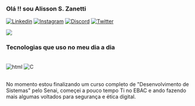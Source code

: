 ### Olá !! sou Alisson S. Zanetti 

[![Linkedin](https://img.shields.io/badge/LinkedIn-0077B5?style=for-the-badge&logo=linkedin&logoColor=white)](https://www.linkedin.com/in/alisson-s-zanetti-a9126425a/)
[![Instagram](https://img.shields.io/badge/Instagram-E4405F?style=for-the-badge&logo=instagram&logoColor=white)](https://www.instagram.com/oi_alizon/)
[![Discord](https://img.shields.io/badge/Discord-7289DA?style=for-the-badge&logo=discord&logoColor=white)](~A#6192)
[![Twitter](https://img.shields.io/badge/Twitter-1DA1F2?style=for-the-badge&logo=twitter&logoColor=white)](https://twitter.com/a_aliss0N)

<picture>
<source 
  srcset="https://github-readme-stats.vercel.app/api?username=OiAlisson&show_icons=true&theme=dark"
  media="(prefers-color-scheme: dark)"
/>
<source
  srcset="https://github-readme-stats.vercel.app/api?username=OiAlisson&show_icons=true" 
  media="(prefers-color-scheme: light), (prefers-color-scheme: no-preference)"
/>
<img src="https://github-readme-stats.vercel.app/api?username=OiAlisson&show_icons=true" />
</picture>

### Tecnologias que uso no meu dia a dia

<div style="display: inline_block"><br/>
  <img align="center" alt="html" src="https://img.shields.io/badge/HTML-239120?style=for-the-badge&logo=html5&logoColor=white" />
  <img align="center" alt="C" src="https://img.shields.io/badge/C%23-239120?style=for-the-badge&logo=c-sharp&logoColor=white" />
</div><br/> 

No momento estou finalizando um curso completo de "Desenvolvimento de Sistemas" pelo Senai, começei a pouco tempo Ti no EBAC e ando fazendo mais algumas voltados para segurança e ética digital.

